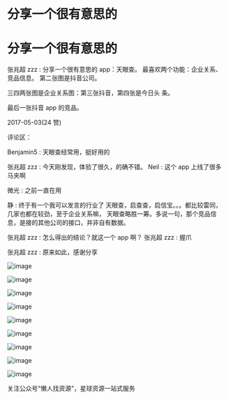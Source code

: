 # 分享一个很有意思的

# 分享一个很有意思的

张兆超 zzz : 分享一个很有意思的 app：天眼查。 最喜欢两个功能：企业关系、竞品信息。 第二张图是抖音公司。

三四两张图是企业关系图：第三张抖音，第四张是今日头 条。

最后一张抖音 app 的竞品。

2017-05-03(24 赞)

评论区：

Benjamin5 : 天眼查经常用，挺好用的

张兆超 zzz : 今天刚发现，体验了很久，的确不错。 Neil : 这个 app 上线了很多马夹啊

微光 : 之前一直在用

静 : 终于有一个我可以发言的行业了 天眼查，启查查，启信宝。。。都比较雷同，几家也都在较劲，至于企业关系嘛， 天眼查略胜一筹。多说一句，那个竞品信息，是接的其他公司的接口，并非自有数据。

张兆超 zzz : 怎么得出的结论？就这一个 app 啊？ 张兆超 zzz : 握爪

张兆超 zzz : 原来如此，感谢分享

![image](img/Image_445.png)

![image](img/Image_446.png)

![image](img/Image_447.png)

![image](img/Image_448.png)

![image](img/Image_449.png)

![image](img/Image_450.png)

![image](img/Image_451.png)

![image](img/Image_452.png)

![image](img/Image_453.png)

关注公众号"懒人找资源"，星球资源一站式服务